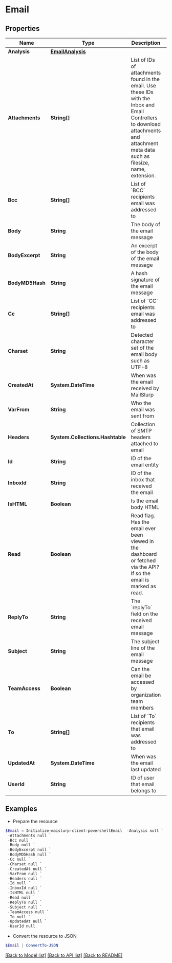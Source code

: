 # Email
## Properties

Name | Type | Description | Notes
------------ | ------------- | ------------- | -------------
**Analysis** | [**EmailAnalysis**](EmailAnalysis) |  | [optional] 
**Attachments** | **String[]** | List of IDs of attachments found in the email. Use these IDs with the Inbox and Email Controllers to download attachments and attachment meta data such as filesize, name, extension. | [optional] 
**Bcc** | **String[]** | List of &#x60;BCC&#x60; recipients email was addressed to | [optional] 
**Body** | **String** | The body of the email message | [optional] 
**BodyExcerpt** | **String** | An excerpt of the body of the email message | [optional] 
**BodyMD5Hash** | **String** | A hash signature of the email message | [optional] 
**Cc** | **String[]** | List of &#x60;CC&#x60; recipients email was addressed to | [optional] 
**Charset** | **String** | Detected character set of the email body such as UTF-8 | [optional] 
**CreatedAt** | **System.DateTime** | When was the email received by MailSlurp | [optional] 
**VarFrom** | **String** | Who the email was sent from | [optional] 
**Headers** | **System.Collections.Hashtable** | Collection of SMTP headers attached to email | [optional] 
**Id** | **String** | ID of the email entity | [optional] 
**InboxId** | **String** | ID of the inbox that received the email | [optional] 
**IsHTML** | **Boolean** | Is the email body HTML | [optional] 
**Read** | **Boolean** | Read flag. Has the email ever been viewed in the dashboard or fetched via the API? If so the email is marked as read. | [optional] 
**ReplyTo** | **String** | The &#x60;replyTo&#x60; field on the received email message | [optional] 
**Subject** | **String** | The subject line of the email message | [optional] 
**TeamAccess** | **Boolean** | Can the email be accessed by organization team members | [optional] 
**To** | **String[]** | List of &#x60;To&#x60; recipients that email was addressed to | [optional] 
**UpdatedAt** | **System.DateTime** | When was the email last updated | [optional] 
**UserId** | **String** | ID of user that email belongs to | [optional] 

## Examples

- Prepare the resource
```powershell
$Email = Initialize-maislurp-client-powershellEmail  -Analysis null `
 -Attachments null `
 -Bcc null `
 -Body null `
 -BodyExcerpt null `
 -BodyMD5Hash null `
 -Cc null `
 -Charset null `
 -CreatedAt null `
 -VarFrom null `
 -Headers null `
 -Id null `
 -InboxId null `
 -IsHTML null `
 -Read null `
 -ReplyTo null `
 -Subject null `
 -TeamAccess null `
 -To null `
 -UpdatedAt null `
 -UserId null
```

- Convert the resource to JSON
```powershell
$Email | ConvertTo-JSON
```

[[Back to Model list]](../README#documentation-for-models) [[Back to API list]](../README#documentation-for-api-endpoints) [[Back to README]](../README)

